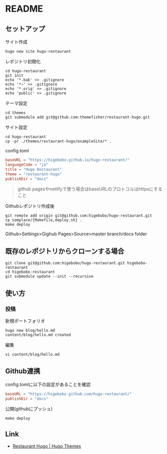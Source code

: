 # README

## セットアップ

サイト作成

```shell
hugo new site hugo-restaurant
```

レポジトリ初期化

```shell
cd hugo-restaurant
git init
echo '*.bak' >> .gitignore
echo '*~' >> .gitignore
echo '*.orig' >> .gitignore
echo 'public' >> .gitignore
```

テーマ設定

```shell
cd themes 
git submodule add git@github.com:themefisher/restaurant-hugo.git
```

サイト設定

```shell
cd hugo-restaurant
cp -pr ./themes/restaurant-hugo/exampleSite/* .
```

config.toml

```toml
baseURL = "https://higebobo.github.io/hugo-restaurant/"
languageCode = "ja"
title = "Hugo Restaurant"
theme = "restaurant-hugo"
publishDir = "docs"
```

> github pagesやnetlifyで使う場合はbaseURLのプロトコルはhttpsにすること

Githubレポジトリ作成後

```shell
git remote add origin git@github.com:higebobo/hugo-restaurant.git
cp somplace/{Makefile,deploy.sh} .
make deploy
```

Github>Settings>Gighub Pages>Source>master branch/docs folder

## 既存のレポジトリからクローンする場合

```shell
git clone git@github.com:higebobo/hugo-restaurant.git higebobo-restaurant
cd higebobo-restaurant
git submodule update --init --recursive
```

## 使い方

### 投稿

新規ポートフォリオ

```shell
hugo new blog/hello.md
content/blog/hello.md created
```

編集

```shell
vi content/blog/hello.md
```

## Github連携

config.tomlに以下の設定があることを確認

```toml
baseURL = "https://higebobo.github.com/hugo-restaurant/"
publishDir = "docs"
```

公開(githubにプッシュ)

```shell
make deploy
```

## Link

* [Restaurant Hugo \| Hugo Themes](https://themes.gohugo.io/restaurant-hugo/)
